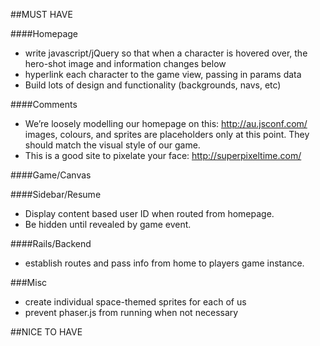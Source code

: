 ##MUST HAVE

####Homepage

* write javascript/jQuery so that when a character is hovered over, the hero-shot image and information changes below
* hyperlink each character to the game view, passing in params data
* Build lots of design and functionality (backgrounds, navs, etc)

####Comments
* We’re loosely modelling our homepage on this: http://au.jsconf.com/
 images, colours, and sprites are placeholders only at this point. They should match the visual style of our game.
* This is a good site to pixelate your face: http://superpixeltime.com/


####Game/Canvas


####Sidebar/Resume

* Display content based user ID when routed from homepage.  
* Be hidden until revealed by game event.

####Rails/Backend

* establish routes and pass info from home to players game instance. 

###Misc

* create individual space-themed sprites for each of us
* prevent phaser.js from running when not necessary


##NICE TO HAVE
